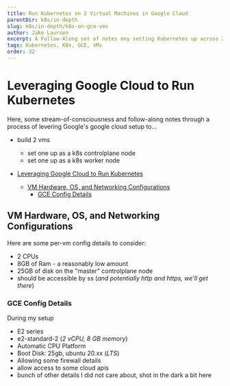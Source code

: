 ```yaml
---
title: Run Kubernetes on 2 Virtual Machines in Google Cloud
parentDir: k8s/in-depth
slug: k8s/in-depth/k8s-on-gce-vms
author: Jake Laursen
excerpt: A Follow-Along set of notes ony setting Kubernetes up across 2 VMs in Google Cloud
tags: Kubernetes, K8s, GCE, VMs
order: 32
---
```


# Leveraging Google Cloud to Run Kubernetes 
Here, some stream-of-consciousness and follow-along notes through a process of levering Google's google cloud setup to...
- build 2 vms
  - set one up as a k8s controlplane node
  - set one up as a k8s worker node

- [Leveraging Google Cloud to Run Kubernetes](#leveraging-google-cloud-to-run-kubernetes)
  - [VM Hardware, OS, and Networking Configurations](#vm-hardware-os-and-networking-configurations)
    - [GCE Config Details](#gce-config-details)

## VM Hardware, OS, and Networking Configurations
Here are some per-vm config details to consider:
- 2 CPUs
- 8GB of Ram - a reasonably low amount
- 25GB of disk on the "master" controlplane node
- should be accessible by ss (_and potentially http and https, we'll get there_)


### GCE Config Details
During my setup
- E2 series
- e2-standard-2 (_2 vCPU, 8 GB memory_)
- Automatic CPU Platform
- Boot Disk: 25gb, ubuntu 20.xx (_LTS_)
- Allowing some firewall details
- allow access to some cloud apis
- bunch of other details I did not care about, shot in the dark a bit here